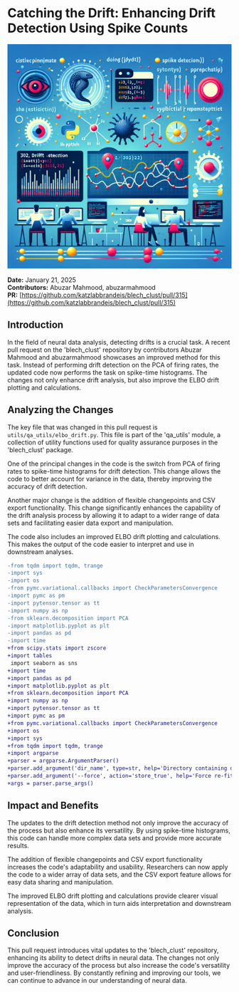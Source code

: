 # Catching the Drift: Enhancing Drift Detection Using Spike Counts

![Visual representation of 302 drift detection using spike counts](images/20250303152602_Create_a_technical_illustration_for_a_blog_post_ab.png)


**Date:** January 21, 2025  
**Contributors:** Abuzar Mahmood, abuzarmahmood  
**PR:** [https://github.com/katzlabbrandeis/blech_clust/pull/315](https://github.com/katzlabbrandeis/blech_clust/pull/315)

## Introduction
In the field of neural data analysis, detecting drifts is a crucial task. A recent pull request on the 'blech_clust' repository by contributors Abuzar Mahmood and abuzarmahmood showcases an improved method for this task. Instead of performing drift detection on the PCA of firing rates, the updated code now performs the task on spike-time histograms. The changes not only enhance drift analysis, but also improve the ELBO drift plotting and calculations. 

## Analyzing the Changes
The key file that was changed in this pull request is `utils/qa_utils/elbo_drift.py`. This file is part of the 'qa_utils' module, a collection of utility functions used for quality assurance purposes in the 'blech_clust' package. 

One of the principal changes in the code is the switch from PCA of firing rates to spike-time histograms for drift detection. This change allows the code to better account for variance in the data, thereby improving the accuracy of drift detection.

Another major change is the addition of flexible changepoints and CSV export functionality. This change significantly enhances the capability of the drift analysis process by allowing it to adapt to a wider range of data sets and facilitating easier data export and manipulation.

The code also includes an improved ELBO drift plotting and calculations. This makes the output of the code easier to interpret and use in downstream analyses.

```diff
-from tqdm import tqdm, trange
-import sys
-import os
-from pymc.variational.callbacks import CheckParametersConvergence
-import pymc as pm
-import pytensor.tensor as tt
-import numpy as np
-from sklearn.decomposition import PCA
-import matplotlib.pyplot as plt
-import pandas as pd
-import time
+from scipy.stats import zscore
+import tables
 import seaborn as sns
+import time
+import pandas as pd
+import matplotlib.pyplot as plt
+from sklearn.decomposition import PCA
+import numpy as np
+import pytensor.tensor as tt
+import pymc as pm
+from pymc.variational.callbacks import CheckParametersConvergence
+import os
+import sys
+from tqdm import tqdm, trange
+import argparse
+parser = argparse.ArgumentParser()
+parser.add_argument('dir_name', type=str, help='Directory containing data')
+parser.add_argument('--force', action='store_true', help='Force re-fitting')
+args = parser.parse_args()
```

## Impact and Benefits
The updates to the drift detection method not only improve the accuracy of the process but also enhance its versatility. By using spike-time histograms, this code can handle more complex data sets and provide more accurate results. 

The addition of flexible changepoints and CSV export functionality increases the code's adaptability and usability. Researchers can now apply the code to a wider array of data sets, and the CSV export feature allows for easy data sharing and manipulation.

The improved ELBO drift plotting and calculations provide clearer visual representation of the data, which in turn aids interpretation and downstream analysis.

## Conclusion
This pull request introduces vital updates to the 'blech_clust' repository, enhancing its ability to detect drifts in neural data. The changes not only improve the accuracy of the process but also increase the code's versatility and user-friendliness. By constantly refining and improving our tools, we can continue to advance in our understanding of neural data.